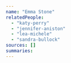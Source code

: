 ```yaml
---
name: "Emma Stone"
relatedPeople:
  - "katy-perry"
  - "jennifer-aniston"
  - "lea-michele"
  - "sandra-bullock"
sources: []
summaries:
---
```


